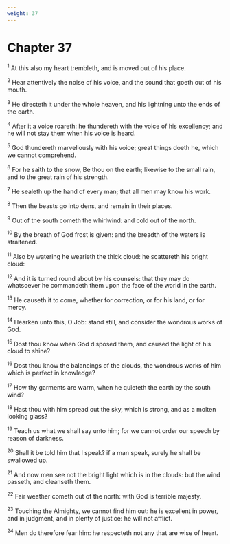 ```yaml
---
weight: 37
---
```


# Chapter 37

<sup>1</sup> At this also my heart trembleth, and is moved out of his place. 

<sup>2</sup> Hear attentively the noise of his voice, and the sound that goeth out of his mouth. 

<sup>3</sup> He directeth it under the whole heaven, and his lightning unto the ends of the earth. 

<sup>4</sup> After it a voice roareth: he thundereth with the voice of his excellency; and he will not stay them when his voice is heard. 

<sup>5</sup> God thundereth marvellously with his voice; great things doeth he, which we cannot comprehend. 

<sup>6</sup> For he saith to the snow, Be thou on the earth; likewise to the small rain, and to the great rain of his strength. 

<sup>7</sup> He sealeth up the hand of every man; that all men may know his work. 

<sup>8</sup> Then the beasts go into dens, and remain in their places. 

<sup>9</sup> Out of the south cometh the whirlwind: and cold out of the north. 

<sup>10</sup> By the breath of God frost is given: and the breadth of the waters is straitened. 

<sup>11</sup> Also by watering he wearieth the thick cloud: he scattereth his bright cloud: 

<sup>12</sup> And it is turned round about by his counsels: that they may do whatsoever he commandeth them upon the face of the world in the earth. 

<sup>13</sup> He causeth it to come, whether for correction, or for his land, or for mercy. 

<sup>14</sup> Hearken unto this, O Job: stand still, and consider the wondrous works of God. 

<sup>15</sup> Dost thou know when God disposed them, and caused the light of his cloud to shine? 

<sup>16</sup> Dost thou know the balancings of the clouds, the wondrous works of him which is perfect in knowledge? 

<sup>17</sup> How thy garments are warm, when he quieteth the earth by the south wind? 

<sup>18</sup> Hast thou with him spread out the sky, which is strong, and as a molten looking glass? 

<sup>19</sup> Teach us what we shall say unto him; for we cannot order our speech by reason of darkness. 

<sup>20</sup> Shall it be told him that I speak? if a man speak, surely he shall be swallowed up. 

<sup>21</sup> And now men see not the bright light which is in the clouds: but the wind passeth, and cleanseth them. 

<sup>22</sup> Fair weather cometh out of the north: with God is terrible majesty. 

<sup>23</sup> Touching the Almighty, we cannot find him out: he is excellent in power, and in judgment, and in plenty of justice: he will not afflict. 

<sup>24</sup> Men do therefore fear him: he respecteth not any that are wise of heart. 


